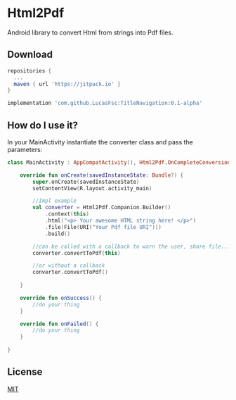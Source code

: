 # Html2Pdf
Android library to convert Html from strings into Pdf files.

## Download

```gradle
repositories {
  ...
  maven { url 'https://jitpack.io' }
}

implementation 'com.github.LucasFsc:TitleNavigation:0.1-alpha'

```

## How do I use it?

In your MainActivity instantiate the converter class and pass the parameters:

```kotlin
class MainActivity : AppCompatActivity(), Html2Pdf.OnCompleteConversion /* Callback */ {

    override fun onCreate(savedInstanceState: Bundle?) {
        super.onCreate(savedInstanceState)
        setContentView(R.layout.activity_main)

        //Impl example
        val converter = Html2Pdf.Companion.Builder()
            .context(this)
            .html("<p> Your awesome HTML string here! </p>")
            .file(File(URI("Your Pdf file URI")))
            .build()

        //can be called with a callback to warn the user, share file...
        converter.convertToPdf(this)

        //or without a callback
        converter.convertToPdf()
        
    }

    override fun onSuccess() {
        //do your thing
    }

    override fun onFailed() {
        //do your thing
    }
    
}
```

## License
[MIT](https://github.com/LucasFsc/Html2Pdf/blob/master/LICENSE)
